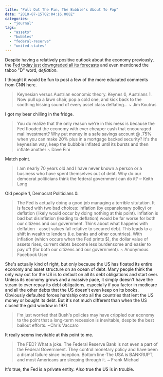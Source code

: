 ```yaml
---
title: "Pull Out The Pin, The Bubble's About To Pop"
date: "2010-07-15T02:04:16.000Z"
categories: 
  - "journal"
tags: 
  - "assets"
  - "bubbles"
  - "federal-reserve"
  - "united-states"
---
```


Despite having a relatively positive outlook about the economy previously, the [Fed today just downgraded all its forecasts](http://money.cnn.com/2010/07/14/news/economy/fed_outlook/index.htm?hpt=T2) and even mentioned the taboo "D" word, _deflation_.

I thought it would be fun to post a few of the more educated comments from CNN here.

> Keynesian versus Austrian economic theory. Keynes 0, Austrians 1. Now pull up a lawn chair, pop a cold one, and kick back to the soothing hissing sound of every asset class deflating... ~ Jim Koutras

I got my beer chilling in the fridge.

> You do realize that the only reason we're in this mess is because the Fed flooded the economy with ever cheaper cash that encouraged mal investment? Why put money in a safe savings account @ .75% when you can make 20% plus in a mortgage backed security? It's the keynesian way, keep the bubbble inflated until its bursts and then inflate another ~ Dave Fini

Match point.

> I am nearly 70 years old and I have never known a person or a business who have spent themselves out of debt. Why do our democrat politicians think the federal government can do it? ~ Keith Long

Old people 1, Democrat Politicians 0.

> The Fed is actually doing a good job managing a terrible situtation. It is faced with two bad choices: inflation (by expansionary policy) or deflation (likely would occur by doing nothing at this point). Inflation is bad but disinflation (leading to deflation) would be far worse for both our citizens and our government. Think about what happens with deflation - asset values fall relative to secured debt. This leads to a shift in wealth to lenders (i.e. banks and other countries). With inflation (which occurs when the Fed prints $), the dollar value of assets rises, current debts become less burdensome and easier to pay off (for both our citizens and our government). ~ Anonymous Facebook User

She's actually kind of right, but only because the US has floated its entire economy and asset structure on an ocean of debt. Many people think the only way out for the US is to default on all its debt obligations and start over. Unless its economy grows and a massive pace, it simply doesn't have the steam to ever repay its debt obligations, especially if you factor in medicare and all the other debts that the US doesn't even keep on its books. Obviously defaulted forces hardship onto all the countries that lent the US money or bought its debt. But it's not much different than when the US closed the gold window in 1971.

> I'm just worried that Bush's policies may have crippled our economy to the point that a long-term recession is inevitable, despite the best bailout efforts. ~Chris Vaccaro

It really seems inevitable at this point to me.

> The FED? What a joke. The Federal Reserve Bank is not even a part of the Federal Government. They control monetary policy and have been a dismal failure since inception. Bottom line-The USA is BANKRUPT, and most Americans are sleeping through it. ~ Frank Michael

It's true, the Fed is a private entity. Also true the US is in trouble.
